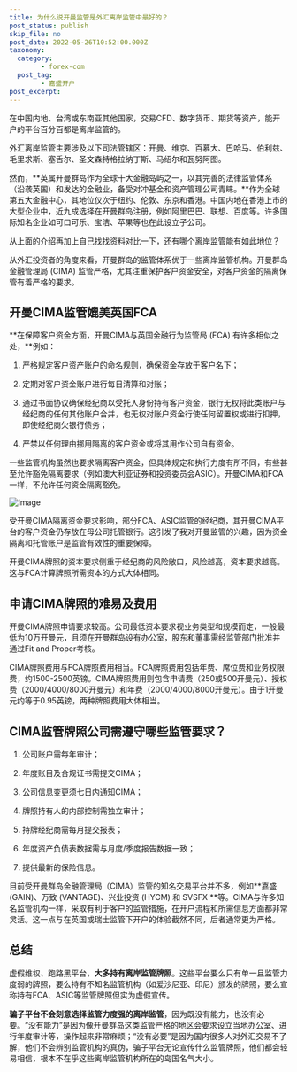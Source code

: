 ```yaml
---
title: 为什么说开曼监管是外汇离岸监管中最好的？
post_status: publish
skip_file: no
post_date: 2022-05-26T10:52:00.000Z
taxonomy:
  category:
        - forex-com
  post_tag:
        - 嘉盛开户
post_excerpt: 
---
```

在中国内地、台湾或东南亚其他国家，交易CFD、数字货币、期货等资产，能开户的平台百分百都是离岸监管的。

外汇离岸监管主要涉及以下司法管辖区：开曼、维京、百慕大、巴哈马、伯利兹、毛里求斯、塞舌尔、圣文森特格拉纳丁斯、马绍尔和瓦努阿图。

然而，**英属开曼群岛作为全球十大金融岛屿之一，以其完善的法律监管体系（沿袭英国）和发达的金融业，备受对冲基金和资产管理公司青睐。**作为全球第五大金融中心，其地位仅次于纽约、伦敦、东京和香港。中国内地在香港上市的大型企业中，近九成选择在开曼群岛注册，例如阿里巴巴、联想、百度等。许多国际知名企业如可口可乐、宝洁、苹果等也在此设立子公司。

从上面的介绍再加上自己找找资料对比一下，还有哪个离岸监管能有如此地位？

从外汇投资者的角度来看，开曼群岛的监管体系优于一些离岸监管机构。开曼群岛金融管理局 (CIMA) 监管严格，尤其注重保护客户资金安全，对客户资金的隔离保管有着严格的要求。

## 开曼CIMA监管媲美英国FCA

**在保障客户资金方面，开曼CIMA与英国金融行为监管局 (FCA) 有许多相似之处，**例如：

1. 严格规定客户资产账户的命名规则，确保资金存放于客户名下；

1. 定期对客户资金账户进行每日清算和对账；

1. 通过书面协议确保经纪商以受托人身份持有客户资金，银行无权将此类账户与经纪商的任何其他账户合并，也无权对账户资金行使任何留置权或进行扣押，即使经纪商欠银行债务；

1. 严禁以任何理由挪用隔离的客户资金或将其用作公司自有资金。

一些监管机构虽然也要求隔离客户资金，但具体规定和执行力度有所不同，有些甚至允许豁免隔离要求（例如澳大利亚证券和投资委员会ASIC）。开曼CIMA和FCA一样，不允许任何资金隔离豁免。

![Image](https://prod-files-secure.s3.us-west-2.amazonaws.com/39ed1227-6d7d-4570-be36-9ccd4a2c4241/bd849744-3fcb-4a37-8312-357962c8f065/image.png?X-Amz-Algorithm=AWS4-HMAC-SHA256&X-Amz-Content-Sha256=UNSIGNED-PAYLOAD&X-Amz-Credential=ASIAZI2LB466RIFR2WEZ%2F20250921%2Fus-west-2%2Fs3%2Faws4_request&X-Amz-Date=20250921T101347Z&X-Amz-Expires=3600&X-Amz-Security-Token=IQoJb3JpZ2luX2VjEIX%2F%2F%2F%2F%2F%2F%2F%2F%2F%2FwEaCXVzLXdlc3QtMiJIMEYCIQDBAloD4oNuvMf0hMDbqGXcJe7JvfgAshfpM44UjVVbNgIhAIATG3hfP3oKFEd6Xr3%2BhBIEf1nAlK%2Fy7Uctf%2Bvk%2B%2B%2FKKogECP7%2F%2F%2F%2F%2F%2F%2F%2F%2F%2FwEQABoMNjM3NDIzMTgzODA1Igxz%2FHCUZZMUP%2BASBtkq3AMp6EMsjGUq3AIMUvpyiTTkbjX1enzcZXLyT9CDf9MdsH1rfMa4jTmsfYg0GunoIaUqK509p7x%2Fuurjv3IgLv01z0M%2FJcHowo1sYzKRquhfyNpygi%2Fles7Ya4WIryx3eAP3WAgWzIOa1bxvhSA15VCkMQkhpGNd%2F%2FMlZYVYoA%2FZpD4lUKJfzcSB6v7vv2yckRxPb2C1XQhAChRPRm3i2NEMxewaaQ%2BggWFw48NRD0ihjk%2BeDYH6WTeqnCTlQX%2F6S75P%2B9OixLofK%2BHRmRcKFvM3Z1%2FSeeL8uPsGyJGf%2F%2FunMRmjHDklepcrE%2FOlTLcm3aikk6%2F48822nVlo8OOL61I%2F%2FcpioB2t7K%2BVZza0vkUGcd0ZITiVFEN3xJZAet4Nbzbno4L51Nnf4HM6DAXQB1BTCBKZtiuHmrYbGnVWZm9jNOmlOY5mBoyf5lOwk39PRbMYCeBtfS6HtgVBiZ4tG4MYHk2M31zmfExjOqfjd1BEtt3hScSAyphgqbKNYwcoorY%2BpN1IfwxKuDyN2K3jerwQhVk9WKqZ4XhxIx9bQiM%2FD4qaEussfb1k%2BsQR%2Bez%2FtGVEJd%2FMzi6xTZp1YMe9hDG5oiQg%2BDc0nb73f7ncNVTMy6xyE15lwoNin3efKzDc%2F73GBjqkAV6Qx6tqzb4NY1mP6fjd8JHXpBMA9ORf1RPUrwQAMjiKt%2BVLlFDV%2FNpseD9rruzV0hTJ2tPA%2ByI9p59T5QiKrGtGAX6oIRv4HgzNU09SgNTnvL2DBVJHMa%2B28N%2BmFpPoutvjO6C%2FjlvNLUH9v7gfs7X3ov9tmd6Au%2B98CdfrBMKR1Pg%2B6v%2FrjojYXxBio1bhp51hj6xF7CCfEC%2BRavSGEWoSd0wL&X-Amz-Signature=f9e1874f907ad400cb34851f1d29c6e322c6db014fb18d7dbf21803a3ef50983&X-Amz-SignedHeaders=host&x-amz-checksum-mode=ENABLED&x-id=GetObject)

受开曼CIMA隔离资金要求影响，部分FCA、ASIC监管的经纪商，其开曼CIMA平台的客户资金仍存放在母公司托管银行。这引发了我对开曼监管的兴趣，因为资金隔离和托管账户是监管有效性的重要保障。

开曼CIMA牌照的资本要求侧重于经纪商的风险敞口，风险越高，资本要求越高。这与FCA计算牌照所需资本的方式大体相同。

## **申请CIMA牌照的难易及费用**

开曼CIMA牌照申请要求较高。公司最低资本要求视业务类型和规模而定，一般最低为10万开曼元，且须在开曼群岛设有办公室，股东和董事需经监管部门批准并通过Fit and Proper考核。

CIMA牌照费用与FCA牌照费用相当。FCA牌照费用包括年费、席位费和业务权限费，约1500-2500英镑。CIMA牌照费用则包含申请费（250或500开曼元）、授权费（2000/4000/8000开曼元）和年费（2000/4000/8000开曼元）。由于1开曼元约等于0.95英镑，两种牌照费用大体相当。

## CIMA监管牌照公司需遵守哪些监管要求？

1. 公司账户需每年审计；

1. 年度账目及合规证书需提交CIMA；

1. 公司信息变更须七日内通知CIMA；

1. 牌照持有人的内部控制需独立审计；

1. 持牌经纪商需每月提交报表；

1. 年度资产负债表数据需与月度/季度报告数据一致；

1. 提供最新的保险信息。

目前受开曼群岛金融管理局（CIMA）监管的知名交易平台并不多，例如**嘉盛 (GAIN)、万致 (VANTAGE)、兴业投资 (HYCM) 和 SVSFX **等。CIMA与许多知名监管机构一样，采取有利于客户的监管措施，在开户流程和所需信息方面都非常灵活。这一点与在英国或瑞士监管下开户的体验截然不同，后者通常更为严格。

## 总结

虚假维权、跑路黑平台，**大多持有离岸监管牌照**。这些平台要么只有单一且监管力度弱的牌照，要么持有不知名监管机构（如爱沙尼亚、印尼）颁发的牌照，要么宣称持有FCA、ASIC等监管牌照但实为虚假宣传。

**骗子平台不会刻意选择监管力度强的离岸监管**，因为既没有能力，也没有必要。“没有能力”是因为像开曼群岛这类监管严格的地区会要求设立当地办公室、进行年度审计等，操作起来非常麻烦；“没有必要”是因为国内很多人对外汇交易不了解，他们不会辨别监管机构的真伪，骗子平台无论宣传什么监管牌照，他们都会轻易相信，根本不在乎这些离岸监管机构所在的岛国名气大小。